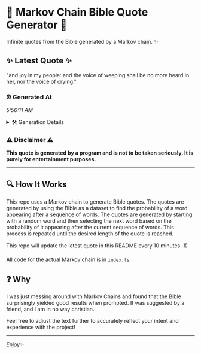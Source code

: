 # 📖 Markov Chain Bible Quote Generator 📖

Infinite quotes from the Bible generated by a Markov chain. ✨

## ✨ Latest Quote ✨
"and joy in my people: and the voice of weeping shall be no more heard in her, nor the voice of crying."

### ⏰ Generated At
*5:56:11 AM*

<details>
    <summary>🛠️ Generation Details</summary>
    <p>
        <strong>🌱 Seed:</strong> and<br>
        <strong>🔄 Iterations:</strong> 21<br>
        <strong>📜 Context History:</strong><br>[ and ]: joy<br>[ and, joy ]: in<br>[ and, joy, in ]: my<br>[ and, joy, in, my ]: people:<br>[ and, joy, in, my, people: ]: and<br>[ and, joy, in, my, people:, and ]: the<br>[ joy, in, my, people:, and, the ]: voice<br>[ in, my, people:, and, the, voice ]: of<br>[ my, people:, and, the, voice, of ]: weeping<br>[ people:, and, the, voice, of, weeping ]: shall<br>[ and, the, voice, of, weeping, shall ]: be<br>[ the, voice, of, weeping, shall, be ]: no<br>[ voice, of, weeping, shall, be, no ]: more<br>[ of, weeping, shall, be, no, more ]: heard<br>[ weeping, shall, be, no, more, heard ]: in<br>[ shall, be, no, more, heard, in ]: her,<br>[ be, no, more, heard, in, her, ]: nor<br>[ no, more, heard, in, her,, nor ]: the<br>[ more, heard, in, her,, nor, the ]: voice<br>[ heard, in, her,, nor, the, voice ]: of<br>[ in, her,, nor, the, voice, of ]: crying.<br>
    </p>
</details>

### ⚠️ Disclaimer ⚠️
**This quote is generated by a program and is not to be taken seriously. It is purely for entertainment purposes.**

---

## 🔍 How It Works

This repo uses a Markov chain to generate Bible quotes. The quotes are generated by using the Bible as a dataset to find the probability of a word appearing after a sequence of words. The quotes are generated by starting with a random word and then selecting the next word based on the probability of it appearing after the current sequence of words. This process is repeated until the desired length of the quote is reached.

This repo will update the latest quote in this README every 10 minutes. ⏳

All code for the actual Markov chain is in `index.ts`.

## ❓ Why

I was just messing around with Markov Chains and found that the Bible surprisingly yielded good results when prompted. 
It was suggested by a friend, and I am in no way christian.

Feel free to adjust the text further to accurately reflect your intent and experience with the project!

---

*Enjoy*✨

